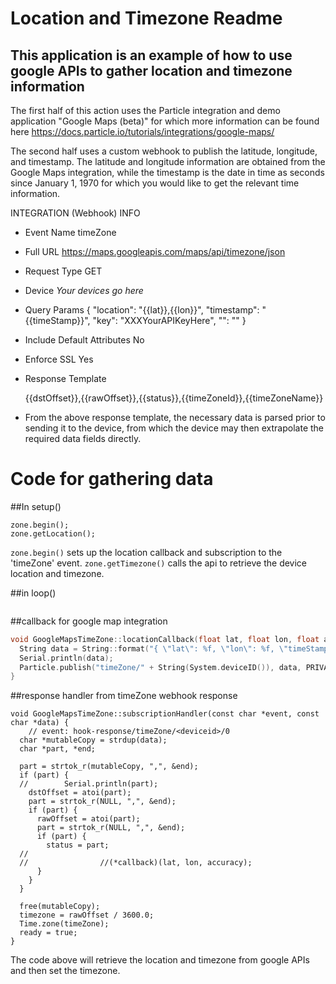 # Location and Timezone Readme
## This application is an example of how to use google APIs to gather location and timezone information

The first half of this action uses the Particle integration and demo application "Google Maps (beta)" for which more information can be found here https://docs.particle.io/tutorials/integrations/google-maps/

The second half uses a custom webhook to publish the latitude, longitude, and timestamp. The latitude and longitude information are obtained from the Google Maps integration, while the timestamp is the date in time as seconds since January 1, 1970 for which you would like to get the relevant time information.

INTEGRATION (Webhook) INFO

* Event Name        timeZone
* Full URL          https://maps.googleapis.com/maps/api/timezone/json
* Request Type      GET
* Device            *Your devices go here*
* Query Params
  {
    "location": "{{lat}},{{lon}}",
    "timestamp": "{{timeStamp}}",
    "key": "XXXYourAPIKeyHere",
    "": ""
  }

* Include Default Attributes    No
* Enforce SSL                   Yes
* Response Template

  {{dstOffset}},{{rawOffset}},{{status}},{{timeZoneId}},{{timeZoneName}}

* From the above response template, the necessary data is parsed prior to sending it to the device, from which the device may then extrapolate the required data fields directly.

# Code for gathering data

##In setup()
```
zone.begin();
zone.getLocation();
```
`zone.begin()` sets up the location callback and subscription to the 'timeZone' event.
`zone.getTimezone()` calls the api to retrieve the device location and timezone.

##in loop()
```

```

##callback for google map integration
```c++
void GoogleMapsTimeZone::locationCallback(float lat, float lon, float accuracy){
  String data = String::format("{ \"lat\": %f, \"lon\": %f, \"timeStamp\": %i }",lat, lon, Time.now());
  Serial.println(data);
  Particle.publish("timeZone/" + String(System.deviceID()), data, PRIVATE);
}
```

##response handler from timeZone webhook response
```
void GoogleMapsTimeZone::subscriptionHandler(const char *event, const char *data) {
	// event: hook-response/timeZone/<deviceid>/0
  char *mutableCopy = strdup(data);
  char *part, *end;

  part = strtok_r(mutableCopy, ",", &end);
  if (part) {
  //	    Serial.println(part);
    dstOffset = atoi(part);
    part = strtok_r(NULL, ",", &end);
    if (part) {
      rawOffset = atoi(part);
      part = strtok_r(NULL, ",", &end);
      if (part) {
        status = part;
  //
  //				//(*callback)(lat, lon, accuracy);
      }
    }
  }

  free(mutableCopy);
  timezone = rawOffset / 3600.0;
  Time.zone(timeZone);
  ready = true;
}
```
The code above will retrieve the location and timezone from google APIs and then set the timezone.
